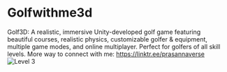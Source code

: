 # Golfwithme3d
Golf3D: A realistic, immersive Unity-developed golf game featuring beautiful courses, realistic physics, customizable golfer &amp; equipment, multiple game modes, and online multiplayer. Perfect for golfers of all skill levels.
More way to connect with me: https://linktr.ee/prasannaverse
![Level 3](https://user-images.githubusercontent.com/116105281/212476727-6be9a84f-469d-4fb9-b367-f3c5fb3131ff.png)
